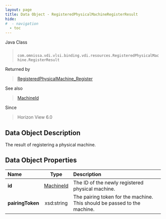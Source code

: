 ```yaml
---
layout: page
title: Data Object - RegisteredPhysicalMachineRegisterResult
hide:
#  - navigation
  - toc
---
```






Java Class
> ` com.omnissa.vdi.vlsi.binding.vdi.resources.RegisteredPhysicalMachine.RegisterResult`

Returned by
> [RegisteredPhysicalMachine_Register](vdi.resources.RegisteredPhysicalMachine.md#register)

See also
> [MachineId](vdi.entity.MachineId.md)

Since
> Horizon View 6.0


## Data Object Description

The result of registering a physical machine.

## Data Object Properties

 Name | Type | Description
:---|:---:|:---
**id**| [MachineId](vdi.entity.MachineId.md)|  The ID of the newly registered physical machine.
**pairingToken**|  xsd:string|  The pairing token for the machine. This should be passed to the machine.


 
